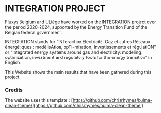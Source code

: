 
# INTEGRATION PROJECT

Fluxys Belgium and ULiège have worked on the INTEGRATION project over the period 2020-2024, supported by the Energy Transition Fund of the Belgian federal government.

INTEGRATION stands for “INTeraction Electricité, Gaz et autres Réseaux énergétiques : modélisAtion, opTi-misation, Investissements et régulatiON” or “Integrated energy systems around gas and electricity: modeling, optimization, investment and regulatory tools for the energy transition” in English.

This Website shows the main results that have been gathered during this project. 

### Credits

The website uses this template : [https://github.com/chrisrhymes/bulma-clean-theme/](https://github.com/chrisrhymes/bulma-clean-theme/)